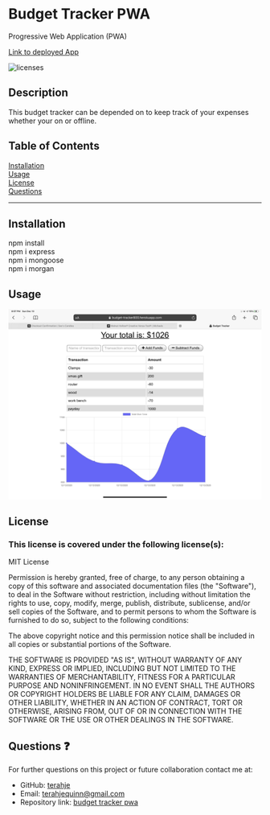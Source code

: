 # Budget Tracker PWA
Progressive Web Application (PWA)

[Link to deployed App](https://budget-tracker800.herokuapp.com/)


![licenses](https://img.shields.io/badge/License-MIT_License-blue.svg)

## Description
This budget tracker can be depended on to keep track of your expenses whether your on or offline.

## Table of Contents
[Installation](#installation)<br>
[Usage](#usage)<br>
[License](#license)<br>
[Questions](#questions)<br>
***
## Installation
npm install<br>
npm i express<br>
npm i mongoose<br>
npm i morgan<br>

## Usage
![](/screenshot.jpg)

## License
### This license is covered under the following license(s):
MIT License

Permission is hereby granted, free of charge, to any person obtaining a copy
of this software and associated documentation files (the "Software"), to deal
in the Software without restriction, including without limitation the rights
to use, copy, modify, merge, publish, distribute, sublicense, and/or sell
copies of the Software, and to permit persons to whom the Software is
furnished to do so, subject to the following conditions:

The above copyright notice and this permission notice shall be included in all
copies or substantial portions of the Software.

THE SOFTWARE IS PROVIDED "AS IS", WITHOUT WARRANTY OF ANY KIND, EXPRESS OR
IMPLIED, INCLUDING BUT NOT LIMITED TO THE WARRANTIES OF MERCHANTABILITY,
FITNESS FOR A PARTICULAR PURPOSE AND NONINFRINGEMENT. IN NO EVENT SHALL THE
AUTHORS OR COPYRIGHT HOLDERS BE LIABLE FOR ANY CLAIM, DAMAGES OR OTHER
LIABILITY, WHETHER IN AN ACTION OF CONTRACT, TORT OR OTHERWISE, ARISING FROM,
OUT OF OR IN CONNECTION WITH THE SOFTWARE OR THE USE OR OTHER DEALINGS IN THE
SOFTWARE.

## Questions :question:
For further questions on this project or future collaboration contact me at:<br>
* GitHub: [terahje](https://github.com/terahje)
* Email: terahjequinn@gmail.com
* Repository link: [budget tracker pwa](https://github.com/terahje/budget-tracker-pwa)
